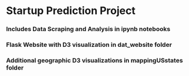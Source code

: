 # Startup Prediction Project

### Includes Data Scraping and Analysis in ipynb notebooks

### Flask Website with D3 visualization in dat_website folder

### Additional geographic D3 visualizations in mappingUSstates folder